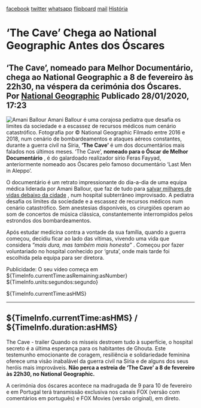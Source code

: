 [facebook](https://www.facebook.com/sharer/sharer.php?u=https%3A%2F%2Fwww.natgeo.pt%2Fhistoria%2F2020%2F01%2Fthe-cave-chega-ao-national-geographic-antes-dos-oscares) [twitter](https://twitter.com/share?url=https%3A%2F%2Fwww.natgeo.pt%2Fhistoria%2F2020%2F01%2Fthe-cave-chega-ao-national-geographic-antes-dos-oscares&via=natgeo&text=%E2%80%98The%20Cave%E2%80%99%20Chega%20ao%20National%20Geographic%20Antes%20dos%20%C3%93scares) [whatsapp](https://web.whatsapp.com/send?text=https%3A%2F%2Fwww.natgeo.pt%2Fhistoria%2F2020%2F01%2Fthe-cave-chega-ao-national-geographic-antes-dos-oscares) [flipboard](https://share.flipboard.com/bookmarklet/popout?v=2&title=%E2%80%98The%20Cave%E2%80%99%20Chega%20ao%20National%20Geographic%20Antes%20dos%20%C3%93scares&url=https%3A%2F%2Fwww.natgeo.pt%2Fhistoria%2F2020%2F01%2Fthe-cave-chega-ao-national-geographic-antes-dos-oscares) [mail](mailto:?subject=NatGeo&body=https%3A%2F%2Fwww.natgeo.pt%2Fhistoria%2F2020%2F01%2Fthe-cave-chega-ao-national-geographic-antes-dos-oscares%20-%20%E2%80%98The%20Cave%E2%80%99%20Chega%20ao%20National%20Geographic%20Antes%20dos%20%C3%93scares) [História](https://www.natgeo.pt/historia) 
# ‘The Cave’ Chega ao National Geographic Antes dos Óscares 
## ‘The Cave’, nomeado para Melhor Documentário, chega ao National Geographic a 8 de fevereiro às 22h30, na véspera da cerimónia dos Óscares. Por [National Geographic](https://www.natgeo.pt/autor/national-geographic) Publicado 28/01/2020, 17:23 
![Amani Ballour](img/files_styles_image_00_public_thecave_1_1_large.jpg, "Amani Ballour")
Amani Ballour é uma corajosa pediatra que desafia os limites da sociedade e 
a escassez de recursos médicos num cenário catastrófico. Fotografia por © National Geographic Filmado entre 2016 e 2018, num cenário de bombardeamentos e ataques aéreos constantes, durante a guerra civil na Síria, **‘The Cave’** é um dos documentários mais falados nos últimos meses. ‘The Cave’, **nomeado para o Óscar de Melhor Documentário** , é do galardoado realizador sírio Feras Fayyad, anteriormente nomeado aos Óscares pelo famoso documentário ‘Last Men in Aleppo’. 

O documentário é um retrato impressionante do dia-a-dia de uma equipa médica liderada por Amani Ballour, que faz de tudo para [salvar milhares de vidas debaixo da cidade](https://www.natgeo.pt/historia/2019/12/medica-siria-salvou-milhares-de-pessoas-em-hospital-subterraneo) , num hospital subterrâneo improvisado. A pediatra desafia os limites da sociedade e a escassez de recursos médicos num cenário catastrófico. Sem anestesias disponíveis, os cirurgiões operam ao som de concertos de música clássica, constantemente interrompidos pelos estrondos dos bombardeamentos. 

Após estudar medicina contra a vontade da sua família, quando a guerra começou, decidiu ficar ao lado das vítimas, vivendo uma vida que considera _“mais dura, mas também mais honesta”_ . Começou por fazer voluntariado no hospital conhecido por ‘gruta’, onde mais tarde foi escolhida pela equipa para ser diretora. 

Publicidade: O seu vídeo começa em ${TimeInfo.currentTime:asRemaining:asNumber} ${TimeInfo.units:segundos:segundo}

${TimeInfo.currentTime:asHMS} 

-------- 
${TimeInfo.currentTime:asHMS} / ${TimeInfo.duration:asHMS} 
-------- 

The Cave - trailer Quando os mísseis destroem tudo à superfície, o hospital secreto é a última esperança para os habitantes de Ghouta. Este testemunho emocionante de coragem, resiliência e solidariedade feminina oferece uma visão inabalável da guerra civil na Síria e de alguns dos seus heróis mais improváveis. **Não perca a estreia de ‘The Cave’ a 8 de fevereiro às 22h30, no National Geographic.** 

A cerimónia dos óscares acontece na madrugada de 9 para 10 de fevereiro e em Portugal terá transmissão exclusiva nos canais FOX (versão com comentários em português) e FOX Movies (versão original), em direto. 

